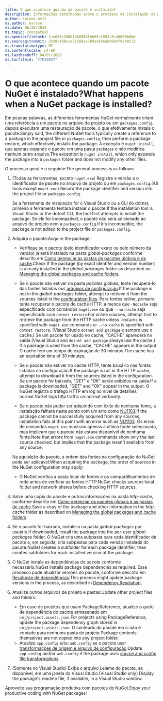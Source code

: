 ```yaml
---
title: O que acontece quando um pacote é instalado?
description: Informações detalhadas sobre o processo de instalação do pacote
author: karann-msft
ms.author: karann
ms.date: 06/20/2019
ms.topic: conceptual
ms.openlocfilehash: 1ae030c308b14b8884fb608c1683c8c46000b0bd
ms.sourcegitcommit: 2b50c450cca521681a384aa466ab666679a40213
ms.translationtype: MT
ms.contentlocale: pt-BR
ms.lasthandoff: 04/07/2020
ms.locfileid: "77036897"
---
```

# <a name="what-happens-when-a-nuget-package-is-installed"></a><span data-ttu-id="575ce-103">O que acontece quando um pacote NuGet é instalado?</span><span class="sxs-lookup"><span data-stu-id="575ce-103">What happens when a NuGet package is installed?</span></span>

<span data-ttu-id="575ce-104">Em poucas palavras, as diferentes ferramentas NuGet normalmente criam uma referência a um pacote no arquivo de projeto ou em `packages.config`, depois executam uma restauração de pacote, o que efetivamente instala o pacote.</span><span class="sxs-lookup"><span data-stu-id="575ce-104">Simply said, the different NuGet tools typically create a reference to a package in the project file or `packages.config`, then perform a package restore, which effectively installs the package.</span></span> <span data-ttu-id="575ce-105">A exceção é `nuget install`, que apenas expande o pacote em uma pasta `packages` e não modifica nenhum outro arquivo.</span><span class="sxs-lookup"><span data-stu-id="575ce-105">The exception is `nuget install`, which only expands the package into a `packages` folder and does not modify any other files.</span></span>

<span data-ttu-id="575ce-106">O processo geral é o seguinte:</span><span class="sxs-lookup"><span data-stu-id="575ce-106">The general process is as follows:</span></span>

1. <span data-ttu-id="575ce-107">(Todas as ferramentas, exceto `nuget.exe`) Registre a versão e o identificador de pacote no arquivo de projeto ou em `packages.config`.</span><span class="sxs-lookup"><span data-stu-id="575ce-107">(All tools except `nuget.exe`) Record the package identifier and version into the project file or `packages.config`.</span></span>

   <span data-ttu-id="575ce-108">Se a ferramenta de instalação for o Visual Studio ou a CLI do dotnet, primeiro a ferramenta tentará instalar o pacote.</span><span class="sxs-lookup"><span data-stu-id="575ce-108">If the installation tool is Visual Studio or the dotnet CLI, the tool first attempts to install the package.</span></span> <span data-ttu-id="575ce-109">Se ele for incompatível, o pacote não será adicionado ao arquivo de projeto nem a `packages.config`.</span><span class="sxs-lookup"><span data-stu-id="575ce-109">If it's incompatible, the package is not added to the project file or `packages.config`.</span></span>

2. <span data-ttu-id="575ce-110">Adquira o pacote:</span><span class="sxs-lookup"><span data-stu-id="575ce-110">Acquire the package:</span></span>
   - <span data-ttu-id="575ce-111">Verifique se o pacote (pelo identificador exato ou pelo número da versão) já está instalado na pasta *global-packages* conforme descrito em [Como gerenciar as pastas de pacotes globais e de cache](../consume-packages/managing-the-global-packages-and-cache-folders.md).</span><span class="sxs-lookup"><span data-stu-id="575ce-111">Check if the package (by exact identifer and version number) is already installed in the *global-packages* folder as described on [Managing the global packages and cache folders](../consume-packages/managing-the-global-packages-and-cache-folders.md).</span></span>

   - <span data-ttu-id="575ce-112">Se o pacote não estiver na pasta *pacotes globais,* tente recuperá-lo das fontes listadas nos [arquivos de configuração](../consume-packages/Configuring-NuGet-Behavior.md).</span><span class="sxs-lookup"><span data-stu-id="575ce-112">If the package is not in the *global-packages* folder, attempt to retrieve it from the sources listed in the [configuration files](../consume-packages/Configuring-NuGet-Behavior.md).</span></span> <span data-ttu-id="575ce-113">Para fontes online, primeiro tente recuperar o pacote do cache HTTP, a menos que `-NoCache` seja especificado com comandos `nuget.exe` ou que `--no-cache` seja especificado com `dotnet restore`.</span><span class="sxs-lookup"><span data-stu-id="575ce-113">For online sources, attempt first to retrieve the package from the HTTP cache unless `-NoCache` is specified with `nuget.exe` commands or `--no-cache` is specified with `dotnet restore`.</span></span> <span data-ttu-id="575ce-114">(Visual Studio `dotnet add package` e sempre use o cache.) Se um pacote for usado no cache, "CACHE" aparecerá na saída.</span><span class="sxs-lookup"><span data-stu-id="575ce-114">(Visual Studio and `dotnet add package` always use the cache.) If a package is used from the cache, "CACHE" appears in the output.</span></span> <span data-ttu-id="575ce-115">O cache tem um tempo de expiração de 30 minutos.</span><span class="sxs-lookup"><span data-stu-id="575ce-115">The cache has an expiration time of 30 minutes.</span></span>

   - <span data-ttu-id="575ce-116">Se o pacote não estiver no cache HTTP, tente baixá-lo nas fontes listadas na configuração.</span><span class="sxs-lookup"><span data-stu-id="575ce-116">If the package is not in the HTTP cache, attempt to download it from the sources listed in the configuration.</span></span> <span data-ttu-id="575ce-117">Se um pacote for baixado, "GET" e "OK" serão exibidos na saída.</span><span class="sxs-lookup"><span data-stu-id="575ce-117">If a package is downloaded, "GET" and "OK" appear in the output.</span></span> <span data-ttu-id="575ce-118">O NuGet registra o tráfego HTTP em log no nível de detalhes normal.</span><span class="sxs-lookup"><span data-stu-id="575ce-118">NuGet logs http traffic on normal verbosity.</span></span>

   - <span data-ttu-id="575ce-119">Se o pacote não puder ser adquirido com êxito de nenhuma fonte, a instalação falhará neste ponto com um erro como [NU1103](../reference/errors-and-warnings/NU1103.md).</span><span class="sxs-lookup"><span data-stu-id="575ce-119">If the package cannot be successfully acquired from any sources, installation fails at this point with an error such as [NU1103](../reference/errors-and-warnings/NU1103.md).</span></span> <span data-ttu-id="575ce-120">Os erros de comandos `nuget.exe` mostram apenas a última fonte selecionada, mas implicam que o pacote não estava disponível de nenhuma fonte.</span><span class="sxs-lookup"><span data-stu-id="575ce-120">Note that errors from `nuget.exe` commands show only the last source checked, but implies that the package wasn't available from any source.</span></span>

   <span data-ttu-id="575ce-121">Na aquisição do pacote, a ordem das fontes na configuração do NuGet pode ser aplicável:</span><span class="sxs-lookup"><span data-stu-id="575ce-121">When acquiring the package, the order of sources in the NuGet configuration may apply:</span></span>

   - <span data-ttu-id="575ce-122">O NuGet verifica a pasta local de fontes e os compartilhamentos de rede antes de verificar as fontes HTTP.</span><span class="sxs-lookup"><span data-stu-id="575ce-122">NuGet checks sources local folder and network shares before checking HTTP sources.</span></span>

3. <span data-ttu-id="575ce-123">Salve uma cópia do pacote e outras informações na pasta *http-cache*, conforme descrito em [Como gerenciar os pacotes globais e as pastas de cache](../consume-packages/managing-the-global-packages-and-cache-folders.md).</span><span class="sxs-lookup"><span data-stu-id="575ce-123">Save a copy of the package and other information in the *http-cache* folder as described on [Managing the global packages and cache folders](../consume-packages/managing-the-global-packages-and-cache-folders.md).</span></span>

4. <span data-ttu-id="575ce-124">Se o pacote for baixado, instale-o na pasta *global-packages* por usuário.</span><span class="sxs-lookup"><span data-stu-id="575ce-124">If downloaded, install the package into the per-user *global-packages* folder.</span></span> <span data-ttu-id="575ce-125">O NuGet cria uma subpasta para cada identificador de pacote e, em seguida, cria subpastas para cada versão instalada do pacote.</span><span class="sxs-lookup"><span data-stu-id="575ce-125">NuGet creates a subfolder for each package identifier, then creates subfolders for each installed version of the package.</span></span>

5. <span data-ttu-id="575ce-126">O NuGet instala as dependências do pacote conforme necessário.</span><span class="sxs-lookup"><span data-stu-id="575ce-126">NuGet installs package dependencies as required.</span></span> <span data-ttu-id="575ce-127">Esse processo pode atualizar versões do pacote, conforme descrito em [Resolução de dependências](../concepts/dependency-resolution.md).</span><span class="sxs-lookup"><span data-stu-id="575ce-127">This process might update package versions in the process, as described in [Dependency Resolution](../concepts/dependency-resolution.md).</span></span>

6. <span data-ttu-id="575ce-128">Atualize outros arquivos de projeto e pastas:</span><span class="sxs-lookup"><span data-stu-id="575ce-128">Update other project files and folders:</span></span>

    - <span data-ttu-id="575ce-129">Em caso de projetos que usam PackageReference, atualize o grafo de dependência do pacote armazenado em `obj/project.assets.json`.</span><span class="sxs-lookup"><span data-stu-id="575ce-129">For projects using PackageReference, update the package dependency graph stored in `obj/project.assets.json`.</span></span> <span data-ttu-id="575ce-130">O conteúdo do pacote em si não é copiado para nenhuma pasta de projeto.</span><span class="sxs-lookup"><span data-stu-id="575ce-130">Package contents themselves are not copied into any project folder.</span></span>
    - <span data-ttu-id="575ce-131">Atualize `app.config` e/ou `web.config` se o pacote usar [transformações de origem e arquivo de configuração](../create-packages/source-and-config-file-transformations.md).</span><span class="sxs-lookup"><span data-stu-id="575ce-131">Update `app.config` and/or `web.config` if the package uses [source and config file transformations](../create-packages/source-and-config-file-transformations.md).</span></span>

7. <span data-ttu-id="575ce-132">(Somente no Visual Studio) Exiba o arquivo Leiame do pacote, se disponível, em uma janela do Visual Studio.</span><span class="sxs-lookup"><span data-stu-id="575ce-132">(Visual Studio only) Display the package's readme file, if available, in a Visual Studio window.</span></span>

<span data-ttu-id="575ce-133">Aproveite sua programação produtiva com pacotes do NuGet.</span><span class="sxs-lookup"><span data-stu-id="575ce-133">Enjoy your productive coding with NuGet packages!</span></span>
